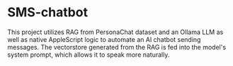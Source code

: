 # SMS-chatbot
This project utilizes RAG from PersonaChat dataset and an Ollama LLM as well as native AppleScript logic to automate an AI chatbot sending messages. The vectorstore generated from the RAG is fed into the model's system prompt, which allows it to speak more naturally.
